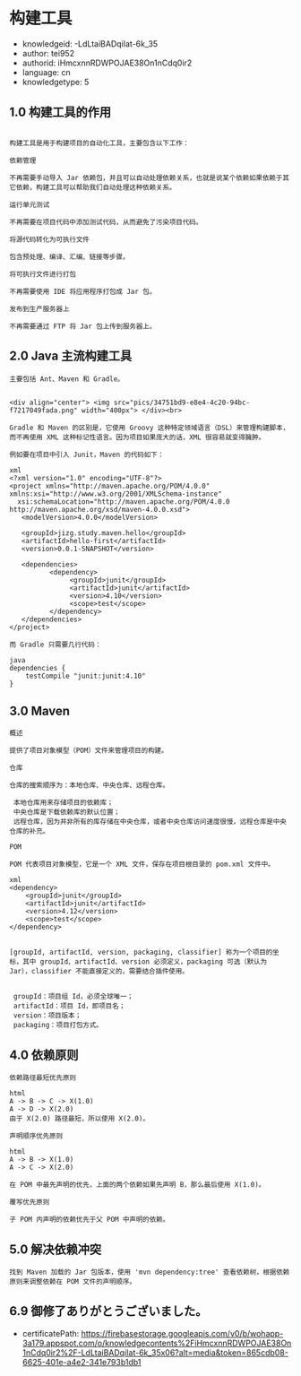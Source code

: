 构建工具
===
* knowledgeid: -LdLtaiBADqiIat-6k_35
* author: tei952
* authorid: iHmcxnnRDWPOJAE38On1nCdq0ir2
* language: cn
* knowledgetype: 5

## 1.0 构建工具的作用
```

构建工具是用于构建项目的自动化工具，主要包含以下工作：

依赖管理

不再需要手动导入 Jar 依赖包，并且可以自动处理依赖关系，也就是说某个依赖如果依赖于其它依赖，构建工具可以帮助我们自动处理这种依赖关系。

运行单元测试

不再需要在项目代码中添加测试代码，从而避免了污染项目代码。

将源代码转化为可执行文件

包含预处理、编译、汇编、链接等步骤。

将可执行文件进行打包

不再需要使用 IDE 将应用程序打包成 Jar 包。

发布到生产服务器上

不再需要通过 FTP 将 Jar 包上传到服务器上。
```

## 2.0 Java 主流构建工具
```
主要包括 Ant、Maven 和 Gradle。


<div align="center"> <img src="pics/34751bd9-e8e4-4c20-94bc-f7217049fada.png" width="400px"> </div><br>

Gradle 和 Maven 的区别是，它使用 Groovy 这种特定领域语言（DSL）来管理构建脚本，而不再使用 XML 这种标记性语言。因为项目如果庞大的话，XML 很容易就变得臃肿。

例如要在项目中引入 Junit，Maven 的代码如下：

xml
<?xml version="1.0" encoding="UTF-8"?>
<project xmlns="http://maven.apache.org/POM/4.0.0" xmlns:xsi="http://www.w3.org/2001/XMLSchema-instance"
  xsi:schemaLocation="http://maven.apache.org/POM/4.0.0 http://maven.apache.org/xsd/maven-4.0.0.xsd">
   <modelVersion>4.0.0</modelVersion>
 
   <groupId>jizg.study.maven.hello</groupId>
   <artifactId>hello-first</artifactId>
   <version>0.0.1-SNAPSHOT</version>

   <dependencies>
          <dependency>
               <groupId>junit</groupId>
               <artifactId>junit</artifactId>
               <version>4.10</version>
               <scope>test</scope>
          </dependency>
   </dependencies>
</project>

而 Gradle 只需要几行代码：

java
dependencies {
    testCompile "junit:junit:4.10"
}
```

## 3.0 Maven
```
概述

提供了项目对象模型（POM）文件来管理项目的构建。

仓库

仓库的搜索顺序为：本地仓库、中央仓库、远程仓库。

 本地仓库用来存储项目的依赖库；
 中央仓库是下载依赖库的默认位置；
 远程仓库，因为并非所有的库存储在中央仓库，或者中央仓库访问速度很慢，远程仓库是中央仓库的补充。

POM

POM 代表项目对象模型，它是一个 XML 文件，保存在项目根目录的 pom.xml 文件中。

xml
<dependency>
    <groupId>junit</groupId>
    <artifactId>junit</artifactId>
    <version>4.12</version>
    <scope>test</scope>
</dependency>


[groupId, artifactId, version, packaging, classifier] 称为一个项目的坐标，其中 groupId、artifactId、version 必须定义，packaging 可选（默认为 Jar），classifier 不能直接定义的，需要结合插件使用。


 groupId：项目组 Id，必须全球唯一；
 artifactId：项目 Id，即项目名；
 version：项目版本；
 packaging：项目打包方式。
```

## 4.0 依赖原则
```
依赖路径最短优先原则

html
A -> B -> C -> X(1.0)
A -> D -> X(2.0)
由于 X(2.0) 路径最短，所以使用 X(2.0)。

声明顺序优先原则

html
A -> B -> X(1.0)
A -> C -> X(2.0)

在 POM 中最先声明的优先，上面的两个依赖如果先声明 B，那么最后使用 X(1.0)。

覆写优先原则

子 POM 内声明的依赖优先于父 POM 中声明的依赖。
```

## 5.0 解决依赖冲突
```
找到 Maven 加载的 Jar 包版本，使用 'mvn dependency:tree' 查看依赖树，根据依赖原则来调整依赖在 POM 文件的声明顺序。
```
## 6.9 御修了ありがとうございました。
* certificatePath: https://firebasestorage.googleapis.com/v0/b/wohapp-3a179.appspot.com/o/knowledgecontents%2FiHmcxnnRDWPOJAE38On1nCdq0ir2%2F-LdLtaiBADqiIat-6k_35x06?alt=media&token=865cdb08-6625-401e-a4e2-341e793b1db1